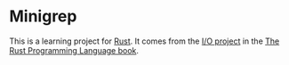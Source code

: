 # Minigrep

This is a learning project for [Rust](https://www.rust-lang.org/). It comes from
the [I/O project](https://doc.rust-lang.org/book/ch12-00-an-io-project.html) in
the [The Rust Programming Language book](https://doc.rust-lang.org/book/).
